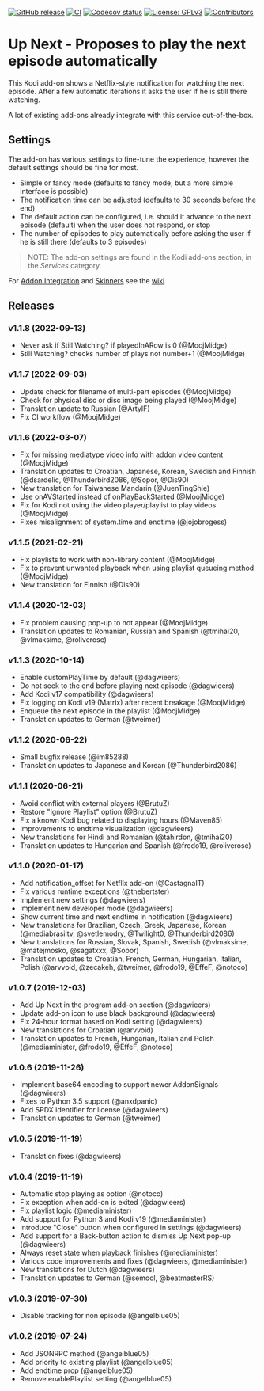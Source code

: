 [![GitHub release](https://img.shields.io/github/release/im85288/service.upnext.svg)](https://github.com/im85288/service.upnext/releases)
[![CI](https://github.com/im85288/service.upnext/workflows/CI/badge.svg)](https://github.com/im85288/service.upnext/actions?query=workflow:CI)
[![Codecov status](https://img.shields.io/codecov/c/github/im85288/service.upnext/master)](https://codecov.io/gh/im85288/service.upnext/branch/master)
[![License: GPLv3](https://img.shields.io/badge/License-GPLv2-yellow.svg)](https://opensource.org/licenses/GPL-2.0)
[![Contributors](https://img.shields.io/github/contributors/im85288/service.upnext.svg)](https://github.com/im85288/service.upnext/graphs/contributors)

# Up Next - Proposes to play the next episode automatically

This Kodi add-on shows a Netflix-style notification for watching the next episode. After a few automatic iterations it asks the user if he is still there watching.

A lot of existing add-ons already integrate with this service out-of-the-box.

## Settings
The add-on has various settings to fine-tune the experience, however the default settings should be fine for most.

  * Simple or fancy mode (defaults to fancy mode, but a more simple interface is possible)
  * The notification time can be adjusted (defaults to 30 seconds before the end)
  * The default action can be configured, i.e. should it advance to the next episode (default) when the user does not respond, or stop
  * The number of episodes to play automatically before asking the user if he is still there (defaults to 3 episodes)

> NOTE: The add-on settings are found in the Kodi add-ons section, in the *Services* category.

For [Addon Integration](https://github.com/im85288/service.upnext/wiki/Integration) and [Skinners](https://github.com/im85288/service.upnext/wiki/Skinners) see the [wiki](https://github.com/im85288/service.upnext/wiki)

## Releases

### v1.1.8 (2022-09-13)
- Never ask if Still Watching? if playedInARow is 0 (@MoojMidge)
- Still Watching? checks number of plays not number+1 (@MoojMidge)

### v1.1.7 (2022-09-03)
- Update check for filename of multi-part episodes (@MoojMidge)
- Check for physical disc or disc image being played (@MoojMidge)
- Translation update to Russian (@ArtyIF)
- Fix CI workflow (@MoojMidge)

### v1.1.6 (2022-03-07)
- Fix for missing mediatype video info with addon video content (@MoojMidge)
- Translation updates to Croatian, Japanese, Korean, Swedish and Finnish (@dsardelic, @Thunderbird2086, @Sopor, @Dis90)
- New translation for Taiwanese Mandarin (@JuenTingShie)
- Use onAVStarted instead of onPlayBackStarted (@MoojMidge)
- Fix for Kodi not using the video player/playlist to play videos (@MoojMidge)
- Fixes misalignment of system.time and endtime (@jojobrogess)

### v1.1.5 (2021-02-21)
- Fix playlists to work with non-library content (@MoojMidge)
- Fix to prevent unwanted playback when using playlist queueing method (@MoojMidge)
- New translation for Finnish (@Dis90)

### v1.1.4 (2020-12-03)
- Fix problem causing pop-up to not appear (@MoojMidge)
- Translation updates to Romanian, Russian and Spanish (@tmihai20, @vlmaksime, @roliverosc)

### v1.1.3 (2020-10-14)
- Enable customPlayTime by default (@dagwieers)
- Do not seek to the end before playing next episode (@dagwieers)
- Add Kodi v17 compatibility (@dagwieers)
- Fix logging on Kodi v19 (Matrix) after recent breakage (@MoojMidge)
- Enqueue the next episode in the playlist (@MoojMidge)
- Translation updates to German (@tweimer)

### v1.1.2 (2020-06-22)
- Small bugfix release (@im85288)
- Translation updates to Japanese and Korean (@Thunderbird2086)

### v1.1.1 (2020-06-21)
- Avoid conflict with external players (@BrutuZ)
- Restore "Ignore Playlist" option (@BrutuZ)
- Fix a known Kodi bug related to displaying hours (@Maven85)
- Improvements to endtime visualization (@dagwieers)
- New translations for Hindi and Romanian (@tahirdon, @tmihai20)
- Translation updates to Hungarian and Spanish (@frodo19, @roliverosc)

### v1.1.0 (2020-01-17)
- Add notification_offset for Netflix add-on (@CastagnaIT)
- Fix various runtime exceptions (@thebertster)
- Implement new settings (@dagwieers)
- Implement new developer mode (@dagwieers)
- Show current time and next endtime in notification (@dagwieers)
- New translations for Brazilian, Czech, Greek, Japanese, Korean (@mediabrasiltv, @svetlemodry, @Twilight0, @Thunderbird2086)
- New translations for Russian, Slovak, Spanish, Swedish (@vlmaksime, @matejmosko, @sagatxxx, @Sopor)
- Translation updates to Croatian, French, German, Hungarian, Italian, Polish (@arvvoid, @zecakeh, @tweimer, @frodo19, @EffeF, @notoco)

### v1.0.7 (2019-12-03)
- Add Up Next in the program add-on section (@dagwieers)
- Update add-on icon to use black background (@dagwieers)
- Fix 24-hour format based on Kodi setting (@dagwieers)
- New translations for Croatian (@arvvoid)
- Translation updates to French, Hungarian, Italian and Polish (@mediaminister, @frodo19, @EffeF, @notoco)

### v1.0.6 (2019-11-26)
- Implement base64 encoding to support newer AddonSignals (@dagwieers)
- Fixes to Python 3.5 support (@anxdpanic)
- Add SPDX identifier for license (@dagwieers)
- Translation updates to German (@tweimer)

### v1.0.5 (2019-11-19)
- Translation fixes (@dagwieers)

### v1.0.4 (2019-11-19)
- Automatic stop playing as option (@notoco)
- Fix exception when add-on is exited (@dagwieers)
- Fix playlist logic (@mediaminister)
- Add support for Python 3 and Kodi v19 (@mediaminister)
- Introduce "Close" button when configured in settings (@dagwieers)
- Add support for a Back-button action to dismiss Up Next pop-up (@dagwieers)
- Always reset state when playback finishes (@mediaminister)
- Various code improvements and fixes (@dagwieers, @mediaminister)
- New translations for Dutch (@dagwieers)
- Translation updates to German (@semool, @beatmasterRS)

### v1.0.3 (2019-07-30)
- Disable tracking for non episode (@angelblue05)

### v1.0.2 (2019-07-24)
- Add JSONRPC method (@angelblue05)
- Add priority to existing playlist (@angelblue05)
- Add endtime prop (@angelblue05)
- Remove enablePlaylist setting (@angelblue05)

